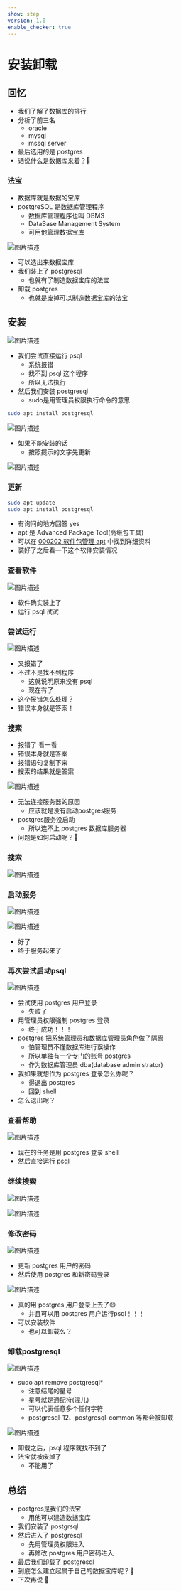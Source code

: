 ```yaml
---
show: step
version: 1.0
enable_checker: true
---
```


# 安装卸载

## 回忆

- 我们了解了数据库的排行
- 分析了前三名
  - oracle
  - mysql
  - mssql server
- 最后选用的是 postgres
- 话说什么是数据库来着？🤔

### 法宝

- 数据库就是数据的宝库
- postgreSQL 是数据库管理程序
  - 数据库管理程序也叫 DBMS
  - DataBase Management System
  - 可用他管理数据宝库

![图片描述](https://doc.shiyanlou.com/courses/uid1190679-20220419-1650374877504)

- 可以造出来数据宝库
- 我们装上了 postgresql
  - 也就有了制造数据宝库的法宝
- 卸载 postgres
  - 也就是废掉可以制造数据宝库的法宝

## 安装

![图片描述](https://doc.shiyanlou.com/courses/uid1190679-20220419-1650372928915)

- 我们尝试直接运行 psql
  - 系统报错
  - 找不到 psql 这个程序
  - 所以无法执行
- 然后我们安装 postgresql
  - sudo是用管理员权限执行命令的意思

```bash
sudo apt install postgresql
```

![图片描述](https://doc.shiyanlou.com/courses/uid1190679-20220419-1650373674057)

- 如果不能安装的话
  - 按照提示的文字先更新

![图片描述](https://doc.shiyanlou.com/courses/uid1190679-20220714-1657802722926)

### 更新

```bash
sudo apt update
sudo apt install postgresql
```

- 有询问的地方回答 yes
- apt 是 Advanced Package Tool(高级包工具)
- 可以在 [000202 软件包管理 apt](https://www.lanqiao.cn/courses/2712?tab=labsList) 中找到详细资料
- 装好了之后看一下这个软件安装情况

### 查看软件

![图片描述](https://doc.shiyanlou.com/courses/uid1190679-20220419-1650375345192)

- 软件确实装上了
- 运行 psql 试试

### 尝试运行

![图片描述](https://doc.shiyanlou.com/courses/uid1190679-20220415-1649982377055)

- 又报错了
- 不过不是找不到程序
  - 这就说明原来没有 psql
  - 现在有了
- 这个报错怎么处理？
- 错误本身就是答案！

### 搜索

- 报错了 看一看
- 错误本身就是答案
- 报错语句复制下来
- 搜索的结果就是答案

![图片描述](https://doc.shiyanlou.com/courses/uid1190679-20220415-1649982514055)

- 无法连接服务器的原因
  - 应该就是没有启动postgres服务
- postgres服务没启动
  - 所以连不上 postgres 数据库服务器
- 问题是如何启动呢？🤔

### 搜索

![图片描述](https://doc.shiyanlou.com/courses/uid1190679-20220415-1649983590194)

### 启动服务

![图片描述](https://doc.shiyanlou.com/courses/uid1190679-20220419-1650373260592)

![图片描述](https://doc.shiyanlou.com/courses/uid1190679-20220419-1650373396210)

- 好了
- 终于服务起来了

### 再次尝试启动psql

![图片描述](https://doc.shiyanlou.com/courses/uid1190679-20220419-1650373905323)

- 尝试使用 postgres 用户登录
  - 失败了
- 用管理员权限强制 postgres 登录
  - 终于成功！！！
- postgres 把系统管理员和数据库管理员角色做了隔离
  - 怕管理员不懂数据库进行误操作
  - 所以单独有一个专门的账号 postgres
  - 作为数据库管理员 dba(database administrator)
- 我如果就想作为 postgres 登录怎么办呢？
  - 得退出 postgres
  - 回到 shell
- 怎么退出呢？

### 查看帮助

![图片描述](https://doc.shiyanlou.com/courses/uid1190679-20220419-1650374145868)

- 现在的任务是用 postgres 登录 shell
- 然后直接运行 psql

### 继续搜索

![图片描述](https://doc.shiyanlou.com/courses/uid1190679-20220415-1649984594603)

![图片描述](https://doc.shiyanlou.com/courses/uid1190679-20220415-1649984604172)

### 修改密码

![图片描述](https://doc.shiyanlou.com/courses/uid1190679-20220714-1657803227185)

- 更新 postgres 用户的密码
- 然后使用 postgres 和新密码登录

![图片描述](https://doc.shiyanlou.com/courses/uid1190679-20220415-1649984807674)

- 真的用 postgres 用户登录上去了😄
  - 并且可以用 postgres 用户运行psql！！！
- 可以安装软件
  - 也可以卸载么？

### 卸载postgresql

![图片描述](https://doc.shiyanlou.com/courses/uid1190679-20220415-1649985193633)

- sudo apt remove postgresql*
  - 注意结尾的星号
  - 星号就是通配符(混儿)
  - 可以代表任意多个任何字符
  - postgresql-12、postgresql-common 等都会被卸载

![图片描述](https://doc.shiyanlou.com/courses/uid1190679-20220419-1650375090968)

- 卸载之后，psql 程序就找不到了
- 法宝就被废掉了
  - 不能用了

## 总结

- postgres是我们的法宝
  - 用他可以建造数据宝库
- 我们安装了 postgrsql
- 然后进入了 postgresql
  - 先用管理员权限进入
  - 再修改 postgres 用户密码进入
- 最后我们卸载了 postgresql
- 到底怎么建立起属于自己的数据宝库呢？🤔
- 下次再说 👋
